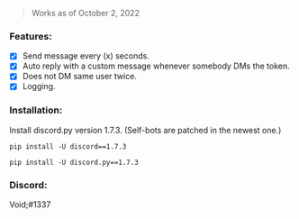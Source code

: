 > Works as of October 2, 2022

### Features:
- [x] Send message every (x) seconds.
- [x] Auto reply with a custom message whenever somebody DMs the token.
- [x] Does not DM same user twice.
- [x] Logging.

### Installation:
Install discord.py version 1.7.3. (Self-bots are patched in the newest one.)

`pip install -U discord==1.7.3`

`pip install -U discord.py==1.7.3`

### Discord:
Void;#1337
